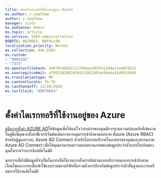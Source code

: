 ```yaml
---
title: ตั้งค่าไดเรกทอรีที่ใช้งานอยู่ของ Azure
ms.author: v-jmathew
author: v-jmathew
manager: scotv
ms.audience: Admin
ms.topic: article
ms.service: o365-administration
ROBOTS: NOINDEX, NOFOLLOW
localization_priority: Normal
ms.collection: Adm_O365
ms.custom:
- "9004192"
- "7373"
ms.openlocfilehash: 94078246562112709eee303fa13d4ac2aa651b12
ms.sourcegitcommit: a7952283882d341515623d5ae58eda14d0553449
ms.translationtype: MT
ms.contentlocale: th-TH
ms.lasthandoff: 12/10/2020
ms.locfileid: "49679643"
---
```

# <a name="set-up-azure-active-directory"></a>ตั้งค่าไดเรกทอรีที่ใช้งานอยู่ของ Azure

[คู่มือการตั้งค่า AZURE AD](https://go.microsoft.com/fwlink/?linkid=2134390)ให้ข้อมูลเพื่อให้แน่ใจว่าองค์กรของคุณมีรากฐานความปลอดภัยที่เข้มงวด ในคู่มือนี้คุณจะตั้งค่าฟีเจอร์เริ่มต้นเช่นการควบคุมการเข้าถึงตามบทบาท Azure (Azure RBAC) สำหรับผู้ดูแลระบบ, Azure AD Connect สำหรับไดเรกทอรีภายในองค์กรของคุณและสถานภาพ Azure AD Connect เพื่อให้คุณสามารถตรวจสอบสถานภาพของข้อมูลประจำตัวแบบไฮบริดของคุณในระหว่างการซิงค์อัตโนมัติ

นอกจากนี้ยังมีข้อมูลที่จำเป็นในการเปิดใช้งานการตั้งค่ารหัสผ่านแบบบริการตนเองการเข้าถึงตามเงื่อนไขและการลงชื่อเข้าใช้แบบรวมของบริษัทอื่นรวมถึงการป้องกันข้อมูลประจำตัวขั้นสูงและการเตรียมการใช้งานอัตโนมัติ
